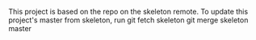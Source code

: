 This project is based on the repo on the skeleton remote. To update this project's master from skeleton, run
git fetch skeleton
git merge skeleton master
